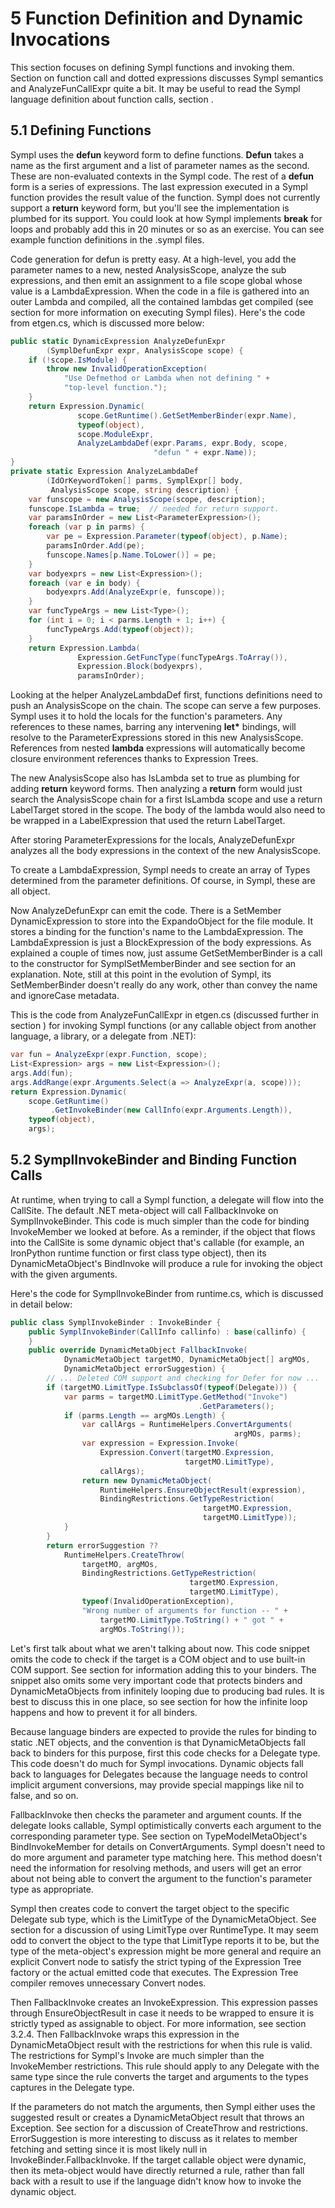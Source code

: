 # 5 Function Definition and Dynamic Invocations

This section focuses on defining Sympl functions and invoking them. Section on function call and dotted expressions discusses Sympl semantics and AnalyzeFunCallExpr quite a bit. It may be useful to read the Sympl language definition about function calls, section .

<h2 id="defining-functions">5.1 Defining Functions</h2>

Sympl uses the **defun** keyword form to define functions. **Defun** takes a name as the first argument and a list of parameter names as the second. These are non-evaluated contexts in the Sympl code. The rest of a **defun** form is a series of expressions. The last expression executed in a Sympl function provides the result value of the function. Sympl does not currently support a **return** keyword form, but you'll see the implementation is plumbed for its support. You could look at how Sympl implements **break** for loops and probably add this in 20 minutes or so as an exercise. You can see example function definitions in the .sympl files.

Code generation for defun is pretty easy. At a high-level, you add the parameter names to a new, nested AnalysisScope, analyze the sub expressions, and then emit an assignment to a file scope global whose value is a LambdaExpression. When the code in a file is gathered into an outer Lambda and compiled, all the contained lambdas get compiled (see section for more information on executing Sympl files). Here's the code from etgen.cs, which is discussed more below:

``` csharp
public static DynamicExpression AnalyzeDefunExpr
        (SymplDefunExpr expr, AnalysisScope scope) {
    if (!scope.IsModule) {
        throw new InvalidOperationException(
            "Use Defmethod or Lambda when not defining " + 
            "top-level function.");
    }
    return Expression.Dynamic(
               scope.GetRuntime().GetSetMemberBinder(expr.Name),
               typeof(object),
               scope.ModuleExpr,
               AnalyzeLambdaDef(expr.Params, expr.Body, scope,
                                "defun " + expr.Name));
}
private static Expression AnalyzeLambdaDef
        (IdOrKeywordToken[] parms, SymplExpr[] body,
         AnalysisScope scope, string description) {
    var funscope = new AnalysisScope(scope, description);
    funscope.IsLambda = true;  // needed for return support.
    var paramsInOrder = new List<ParameterExpression>();
    foreach (var p in parms) {
        var pe = Expression.Parameter(typeof(object), p.Name);
        paramsInOrder.Add(pe);
        funscope.Names[p.Name.ToLower()] = pe;
    }
    var bodyexprs = new List<Expression>();
    foreach (var e in body) {
        bodyexprs.Add(AnalyzeExpr(e, funscope));
    }
    var funcTypeArgs = new List<Type>();
    for (int i = 0; i < parms.Length + 1; i++) {
        funcTypeArgs.Add(typeof(object));
    }
    return Expression.Lambda(
               Expression.GetFuncType(funcTypeArgs.ToArray()),
               Expression.Block(bodyexprs),
               paramsInOrder);
```

Looking at the helper AnalyzeLambdaDef first, functions definitions need to push an AnalysisScope on the chain. The scope can serve a few purposes. Sympl uses it to hold the locals for the function's parameters. Any references to these names, barring any intervening **let\*** bindings, will resolve to the ParameterExpressions stored in this new AnalysisScope. References from nested **lambda** expressions will automatically become closure environment references thanks to Expression Trees.

The new AnalysisScope also has IsLambda set to true as plumbing for adding **return** keyword forms. Then analyzing a **return** form would just search the AnalysisScope chain for a first IsLambda scope and use a return LabelTarget stored in the scope. The body of the lambda would also need to be wrapped in a LabelExpression that used the return LabelTarget.

After storing ParameterExpressions for the locals, AnalyzeDefunExpr analyzes all the body expressions in the context of the new AnalysisScope.

To create a LambdaExpression, Sympl needs to create an array of Types determined from the parameter definitions. Of course, in Sympl, these are all object.

Now AnalyzeDefunExpr can emit the code. There is a SetMember DynamicExpression to store into the ExpandoObject for the file module. It stores a binding for the function's name to the LambdaExpression. The LambdaExpression is just a BlockExpression of the body expressions. As explained a couple of times now, just assume GetSetMemberBinder is a call to the constructor for SymplSetMemberBinder and see section for an explanation. Note, still at this point in the evolution of Sympl, its SetMemberBinder doesn't really do any work, other than convey the name and ignoreCase metadata.

This is the code from AnalyzeFunCallExpr in etgen.cs (discussed further in section ) for invoking Sympl functions (or any callable object from another language, a library, or a delegate from .NET):

``` csharp
var fun = AnalyzeExpr(expr.Function, scope);
List<Expression> args = new List<Expression>();
args.Add(fun);
args.AddRange(expr.Arguments.Select(a => AnalyzeExpr(a, scope)));
return Expression.Dynamic(
    scope.GetRuntime()
         .GetInvokeBinder(new CallInfo(expr.Arguments.Length)),
    typeof(object),
    args);
```

<h2 id="symplinvokebinder-and-binding-function-calls">5.2 SymplInvokeBinder and Binding Function Calls</h2>

At runtime, when trying to call a Sympl function, a delegate will flow into the CallSite. The default .NET meta-object will call FallbackInvoke on SymplInvokeBinder. This code is much simpler than the code for binding InvokeMember we looked at before. As a reminder, if the object that flows into the CallSite is some dynamic object that's callable (for example, an IronPython runtime function or first class type object), then its DynamicMetaObject's BindInvoke will produce a rule for invoking the object with the given arguments.

Here's the code for SymplInvokeBinder from runtime.cs, which is discussed in detail below:

``` csharp
public class SymplInvokeBinder : InvokeBinder {
    public SymplInvokeBinder(CallInfo callinfo) : base(callinfo) {
    }
    public override DynamicMetaObject FallbackInvoke(
            DynamicMetaObject targetMO, DynamicMetaObject[] argMOs,
            DynamicMetaObject errorSuggestion) {
        // ... Deleted COM support and checking for Defer for now ...
        if (targetMO.LimitType.IsSubclassOf(typeof(Delegate))) {
            var parms = targetMO.LimitType.GetMethod("Invoke")
                                          .GetParameters();
            if (parms.Length == argMOs.Length) {
                var callArgs = RuntimeHelpers.ConvertArguments(
                                                  argMOs, parms);
                var expression = Expression.Invoke(
                    Expression.Convert(targetMO.Expression, 
                                       targetMO.LimitType),
                    callArgs);
                return new DynamicMetaObject(
                    RuntimeHelpers.EnsureObjectResult(expression),
                    BindingRestrictions.GetTypeRestriction(
                                           targetMO.Expression,
                                           targetMO.LimitType));
            }
        }
        return errorSuggestion ??
            RuntimeHelpers.CreateThrow(
                targetMO, argMOs, 
                BindingRestrictions.GetTypeRestriction(
                                        targetMO.Expression,
                                        targetMO.LimitType),
                typeof(InvalidOperationException),
                "Wrong number of arguments for function -- " +
                    targetMO.LimitType.ToString() + " got " + 
                    argMOs.ToString());
```

Let's first talk about what we aren't talking about now. This code snippet omits the code to check if the target is a COM object and to use built-in COM support. See section for information adding this to your binders. The snippet also omits some very important code that protects binders and DynamicMetaObjects from infinitely looping due to producing bad rules. It is best to discuss this in one place, so see section for how the infinite loop happens and how to prevent it for all binders.

Because language binders are expected to provide the rules for binding to static .NET objects, and the convention is that DynamicMetaObjects fall back to binders for this purpose, first this code checks for a Delegate type. This code doesn't do much for Sympl invocations. Dynamic objects fall back to languages for Delegates because the language needs to control implicit argument conversions, may provide special mappings like nil to false, and so on.

FallbackInvoke then checks the parameter and argument counts. If the delegate looks callable, Sympl optimistically converts each argument to the corresponding parameter type. See section on TypeModelMetaObject's BindInvokeMember for details on ConvertArguments. Sympl doesn't need to do more argument and parameter type matching here. This method doesn't need the information for resolving methods, and users will get an error about not being able to convert the argument to the function's parameter type as appropriate.

Sympl then creates code to convert the target object to the specific Delegate sub type, which is the LimitType of the DynamicMetaObject. See section for a discussion of using LimitType over RuntimeType. It may seem odd to convert the object to the type that LimitType reports it to be, but the type of the meta-object's expression might be more general and require an explicit Convert node to satisfy the strict typing of the Expression Tree factory or the actual emitted code that executes. The Expression Tree compiler removes unnecessary Convert nodes.

Then FallbackInvoke creates an InvokeExpression. This expression passes through EnsureObjectResult in case it needs to be wrapped to ensure it is strictly typed as assignable to object. For more information, see section 3.2.4. Then FallbackInvoke wraps this expression in the DynamicMetaObject result with the restrictions for when this rule is valid. The restrictions for Sympl's Invoke are much simpler than the InvokeMember restrictions. This rule should apply to any Delegate with the same type since the rule converts the target and arguments to the types captures in the Delegate type.

If the parameters do not match the arguments, then Sympl either uses the suggested result or creates a DynamicMetaObject result that throws an Exception. See section for a discussion of CreateThrow and restrictions. ErrorSuggestion is more interesting to discuss as it relates to member fetching and setting since it is most likely null in InvokeBinder.FallbackInvoke. If the target callable object were dynamic, then its meta-object would have directly returned a rule, rather than fall back with a result to use if the language didn't know how to invoke the dynamic object.
